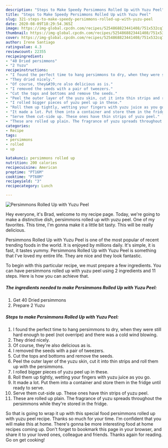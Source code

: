 ```yaml
---
description: "Steps to Make Speedy Persimmons Rolled Up with Yuzu Peel"
title: "Steps to Make Speedy Persimmons Rolled Up with Yuzu Peel"
slug: 321-steps-to-make-speedy-persimmons-rolled-up-with-yuzu-peel
date: 2020-08-09T18:29:54.365Z
image: https://img-global.cpcdn.com/recipes/5254868823441408/751x532cq70/persimmons-rolled-up-with-yuzu-peel-recipe-main-photo.jpg
thumbnail: https://img-global.cpcdn.com/recipes/5254868823441408/751x532cq70/persimmons-rolled-up-with-yuzu-peel-recipe-main-photo.jpg
cover: https://img-global.cpcdn.com/recipes/5254868823441408/751x532cq70/persimmons-rolled-up-with-yuzu-peel-recipe-main-photo.jpg
author: Irene Santiago
ratingvalue: 4.3
reviewcount: 22355
recipeingredient:
- "40 Dried persimmons"
- "2 Yuzu"
recipeinstructions:
- "I found the perfect time to hang persimmons to dry, when they were still hard enough to peel (not overripe) and there was a cold  wind blowing."
- "They dried nicely."
- "Of course, they&#39;re also delicious as is."
- "I removed the seeds with a pair of tweezers."
- "Cut the tops and bottoms and remove the seeds."
- "Peel the outer layer of the yuzu skin, cut it into thin strips and roll them up with the persimmons."
- "I rolled bigger pieces of yuzu peel up in these."
- "Roll them up tightly, wetting your fingers with yuzu juice as you go."
- "It made a lot. Put them into a container and store them in the fridge until ready to serve."
- "Serve them cut-side up. These ones have thin strips of yuzu peel."
- "These are rolled up plain. The fragrance of yuzu spreads throughout the persimmons while they&#39;re stored in the fridge."
categories:
- Recipe
tags:
- persimmons
- rolled
- up

katakunci: persimmons rolled up 
nutrition: 200 calories
recipecuisine: American
preptime: "PT16M"
cooktime: "PT60M"
recipeyield: "3"
recipecategory: Lunch

---
```



![Persimmons Rolled Up with Yuzu Peel](https://img-global.cpcdn.com/recipes/5254868823441408/751x532cq70/persimmons-rolled-up-with-yuzu-peel-recipe-main-photo.jpg)

Hey everyone, it's Brad, welcome to my recipe page. Today, we're going to make a distinctive dish, persimmons rolled up with yuzu peel. One of my favorites. This time, I'm gonna make it a little bit tasty. This will be really delicious.



Persimmons Rolled Up with Yuzu Peel is one of the most popular of recent trending foods in the world. It is enjoyed by millions daily. It's simple, it is fast, it tastes yummy. Persimmons Rolled Up with Yuzu Peel is something that I've loved my entire life. They are nice and they look fantastic.


To begin with this particular recipe, we must prepare a few ingredients. You can have persimmons rolled up with yuzu peel using 2 ingredients and 11 steps. Here is how you can achieve that.

<!--inarticleads1-->

##### The ingredients needed to make Persimmons Rolled Up with Yuzu Peel:

1. Get 40 Dried persimmons
1. Prepare 2 Yuzu




<!--inarticleads2-->

##### Steps to make Persimmons Rolled Up with Yuzu Peel:

1. I found the perfect time to hang persimmons to dry, when they were still hard enough to peel (not overripe) and there was a cold  wind blowing.
1. They dried nicely.
1. Of course, they&#39;re also delicious as is.
1. I removed the seeds with a pair of tweezers.
1. Cut the tops and bottoms and remove the seeds.
1. Peel the outer layer of the yuzu skin, cut it into thin strips and roll them up with the persimmons.
1. I rolled bigger pieces of yuzu peel up in these.
1. Roll them up tightly, wetting your fingers with yuzu juice as you go.
1. It made a lot. Put them into a container and store them in the fridge until ready to serve.
1. Serve them cut-side up. These ones have thin strips of yuzu peel.
1. These are rolled up plain. The fragrance of yuzu spreads throughout the persimmons while they&#39;re stored in the fridge.




So that is going to wrap it up with this special food persimmons rolled up with yuzu peel recipe. Thanks so much for your time. I'm confident that you will make this at home. There's gonna be more interesting food at home recipes coming up. Don't forget to bookmark this page in your browser, and share it to your loved ones, colleague and friends. Thanks again for reading. Go on get cooking!
